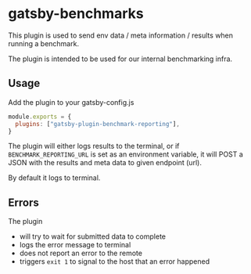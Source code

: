 # gatsby-benchmarks

This plugin is used to send env data / meta information / results when running a benchmark.

The plugin is intended to be used for our internal benchmarking infra.

## Usage

Add the plugin to your gatsby-config.js

```js
module.exports = {
  plugins: ["gatsby-plugin-benchmark-reporting"],
}
```

The plugin will either logs results to the terminal, or if `BENCHMARK_REPORTING_URL` is set as an environment variable, it will POST a JSON with the results and meta data to given endpoint (url).

By default it logs to terminal.

## Errors

The plugin

- will try to wait for submitted data to complete
- logs the error message to terminal
- does not report an error to the remote
- triggers `exit 1` to signal to the host that an error happened
